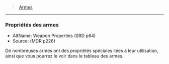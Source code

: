 ﻿---
!GenericItem
Name: Propriétés des armes
AltName: Weapon Properties (SRD p64)
Source: (MDR p226)
Id: weapons_hd.md#propriétés-des-armes
ParentLink: weapons_hd.md#armes
ParentName: Armes
NameLevel: 3
Attributes: {}
AttributesDictionary: >+
  {}

---
> [Armes](hd_weapons.md)

---

### Propriétés des armes

- AltName: Weapon Properties (SRD p64)
- Source: (MDR p226)

De nombreuses armes ont des propriétés spéciales liées à leur utilisation, ainsi que vous pourrez le voir dans le tableau des armes.

